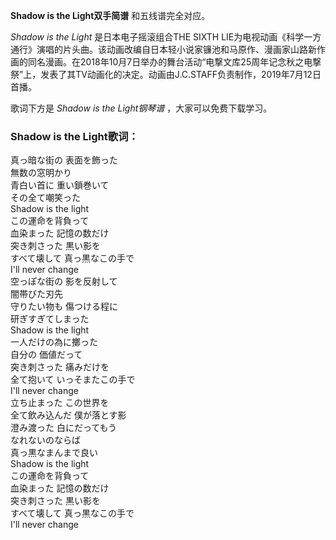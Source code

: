 

**Shadow is the Light双手简谱** 和五线谱完全对应。

_Shadow is the Light_ 是日本电子摇滚组合THE SIXTH
LIE为电视动画《科学一方通行》演唱的片头曲。该动画改编自日本轻小说家镰池和马原作、漫画家山路新作画的同名漫画。在2018年10月7日举办的舞台活动“电撃文库25周年记念秋之电撃祭”上，发表了其TV动画化的决定。动画由J.C.STAFF负责制作，2019年7月12日首播。

歌词下方是 _Shadow is the Light钢琴谱_ ，大家可以免费下载学习。

### Shadow is the Light歌词：

真っ暗な街の 表面を飾った  
無数の窓明かり  
青白い首に 重い鎖巻いて  
その全て嘲笑った  
Shadow is the light  
この運命を背負って  
血染まった 記憶の数だけ  
突き刺さった 黒い影を  
すべて壊して 真っ黒なこの手で  
I'll never change  
空っぽな街の 影を反射して  
闇帯びた刃先  
守りたい物も 傷つける程に  
研ぎすぎてしまった  
Shadow is the light  
一人だけの為に擲った  
自分の 価値だって  
突き刺さった 痛みだけを  
全て抱いて いっそまたこの手で  
I'll never change  
立ち止まった この世界を  
全て飲み込んだ 僕が落とす影  
澄み渡った 白にだってもう  
なれないのならば  
真っ黒なまんまで良い  
Shadow is the light  
この運命を背負って  
血染まった 記憶の数だけ  
突き刺さった 黒い影を  
すべて壊して 真っ黒なこの手で  
I'll never change

